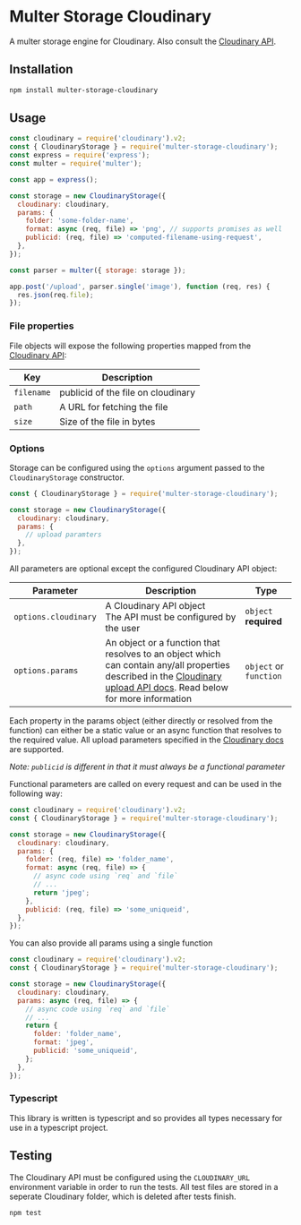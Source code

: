 # Multer Storage Cloudinary

A multer storage engine for Cloudinary. Also consult the [Cloudinary API](https://github.com/cloudinary/cloudinary_npm).

## Installation

```sh
npm install multer-storage-cloudinary
```

## Usage

```javascript
const cloudinary = require('cloudinary').v2;
const { CloudinaryStorage } = require('multer-storage-cloudinary');
const express = require('express');
const multer = require('multer');

const app = express();

const storage = new CloudinaryStorage({
  cloudinary: cloudinary,
  params: {
    folder: 'some-folder-name',
    format: async (req, file) => 'png', // supports promises as well
    publicid: (req, file) => 'computed-filename-using-request',
  },
});

const parser = multer({ storage: storage });

app.post('/upload', parser.single('image'), function (req, res) {
  res.json(req.file);
});
```

### File properties

File objects will expose the following properties mapped from the [Cloudinary API](https://github.com/cloudinary/cloudinary_npm#upload):

| Key        | Description                         |
| ---------- | ----------------------------------- |
| `filename` | publicid of the file on cloudinary |
| `path`     | A URL for fetching the file         |
| `size`     | Size of the file in bytes           |

### Options

Storage can be configured using the `options` argument passed to the `CloudinaryStorage` constructor.

```javascript
const { CloudinaryStorage } = require('multer-storage-cloudinary');

const storage = new CloudinaryStorage({
  cloudinary: cloudinary,
  params: {
    // upload paramters
  },
});
```

All parameters are optional except the configured Cloudinary API object:

| Parameter            | Description                                                                                                                                                                                                                                           | Type                      |
| -------------------- | ----------------------------------------------------------------------------------------------------------------------------------------------------------------------------------------------------------------------------------------------------- | ------------------------- |
| `options.cloudinary` | A Cloudinary API object <br>The API must be configured by the user                                                                                                                                                                                    | `object` <br>**required** |
| `options.params`     | An object or a function that resolves to an object which can contain any/all properties described in the [Cloudinary upload API docs](https://cloudinary.com/documentation/image_upload_api_reference#upload_method). Read below for more information | `object` or `function`    |

Each property in the params object (either directly or resolved from the function)
can either be a static value or an async function that resolves to the required value.
All upload parameters specified in the [Cloudinary docs](https://cloudinary.com/documentation/image_upload_api_reference#upload_method) are supported.

_Note: `publicid` is different in that it must always be a functional parameter_

Functional parameters are called on every request and can be used in the following way:

```javascript
const cloudinary = require('cloudinary').v2;
const { CloudinaryStorage } = require('multer-storage-cloudinary');

const storage = new CloudinaryStorage({
  cloudinary: cloudinary,
  params: {
    folder: (req, file) => 'folder_name',
    format: async (req, file) => {
      // async code using `req` and `file`
      // ...
      return 'jpeg';
    },
    publicid: (req, file) => 'some_uniqueid',
  },
});
```

You can also provide all params using a single function

```javascript
const cloudinary = require('cloudinary').v2;
const { CloudinaryStorage } = require('multer-storage-cloudinary');

const storage = new CloudinaryStorage({
  cloudinary: cloudinary,
  params: async (req, file) => {
    // async code using `req` and `file`
    // ...
    return {
      folder: 'folder_name',
      format: 'jpeg',
      publicid: 'some_uniqueid',
    };
  },
});
```

### Typescript

This library is written is typescript and so provides all types necessary for use
in a typescript project.

## Testing

The Cloudinary API must be configured using the `CLOUDINARY_URL` environment variable in order to run the tests.
All test files are stored in a seperate Cloudinary folder, which is deleted after tests finish.

```sh
npm test
```
